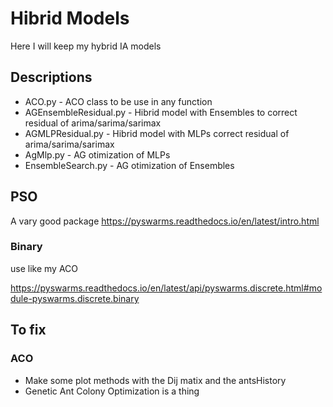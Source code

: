 # Hibrid Models

Here I will keep my hybrid IA models

## Descriptions

* ACO.py - ACO class to be use in any function
* AGEnsembleResidual.py - Hibrid model with Ensembles to correct residual of arima/sarima/sarimax
* AGMLPResidual.py - Hibrid model with MLPs correct residual of arima/sarima/sarimax
* AgMlp.py - AG otimization of MLPs
* EnsembleSearch.py - AG otimization of Ensembles

## PSO

A vary good package https://pyswarms.readthedocs.io/en/latest/intro.html

### Binary

use like my ACO

https://pyswarms.readthedocs.io/en/latest/api/pyswarms.discrete.html#module-pyswarms.discrete.binary

## To fix

### ACO

* Make some plot methods with the Dij matix and the antsHistory
* Genetic Ant Colony Optimization is a thing
